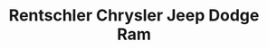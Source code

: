---
title: "Rentschler Chrysler Jeep Dodge Ram"
url: /slatington/rentschler-chrysler-jeep-dodge-ram/
shop: car
---